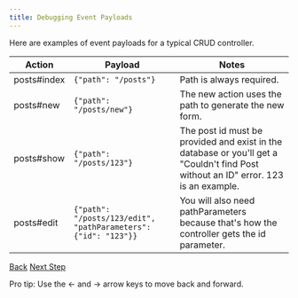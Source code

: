 ```yaml
---
title: Debugging Event Payloads
---
```


Here are examples of event payloads for a typical CRUD controller.

Action | Payload | Notes
--- | --- | ---
posts#index | `{"path": "/posts"}` | Path is always required.
posts#new | `{"path": "/posts/new"}` | The new action uses the path to generate the new form.
posts#show | `{"path": "/posts/123"}` | The post id must be provided and exist in the database or you'll get a "Couldn't find Post without an ID" error.  123 is an example.
posts#edit | `{"path": "/posts/123/edit", "pathParameters": {"id": "123"}}` | You will also need pathParameters because that's how the controller gets the id parameter.

<a id="prev" class="btn btn-basic" href="{% link _docs/debugging-cloudformation.md %}">Back</a>
<a id="next" class="btn btn-primary" href="{% link _docs/jets-turbines.md %}">Next Step</a>
<p class="keyboard-tip">Pro tip: Use the <- and -> arrow keys to move back and forward.</p>
